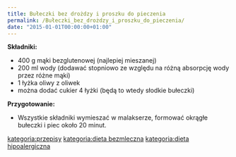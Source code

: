 ```yaml
---
title: Bułeczki bez drożdzy i proszku do pieczenia
permalink: /Bułeczki_bez_drożdzy_i_proszku_do_pieczenia/
date: "2015-01-01T00:00:00+01:00"
---
```


**Składniki:**

-   400 g mąki bezglutenowej (najlepiej mieszanej)
-   200 ml wody (dodawać stopniowo ze względu na różną absorpcję wody przez różne mąki)
-   1 łyżka oliwy z oliwek
-   można dodać cukier 4 łyżki (będą to wtedy słodkie bułeczki)

**Przygotowanie:**

-   Wszystkie składniki wymieszać w malakserze, formować okrągłe bułeczki i piec około 20 minut.

[kategoria:przepisy](/atopedia/kategoria:przepisy "wikilink") [kategoria:dieta bezmleczna](/atopedia/kategoria:dieta_bezmleczna "wikilink") [kategoria:dieta hipoalergiczna](/atopedia/kategoria:dieta_hipoalergiczna "wikilink")